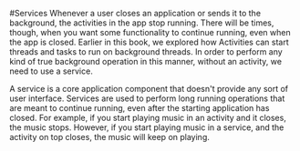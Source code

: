 #Services
Whenever a user closes an application or sends it to the background, the activities in the app stop running. There will be times, though, when you want some functionality to continue running, even when the app is closed. Earlier in this book, we explored how Activities can start threads and tasks to run on background threads. In order to perform any kind of true background operation in this manner, without an activity, we need to use a service.

A service is a core application component that doesn't provide any sort of user interface. Services are used to perform long running operations that are meant to continue running, even after the starting application has closed. For example, if you start playing music in an activity and it closes, the music stops. However, if you start playing music in a service, and the activity on top closes, the music will keep on playing.